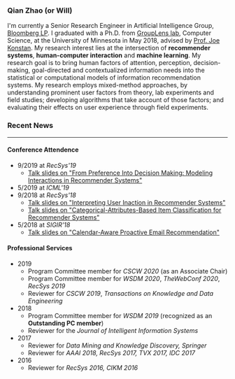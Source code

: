 
###  Qian Zhao (or Will)

I'm currently a Senior Research Engineer in Artificial Intelligence Group, [Bloomberg LP](https://www.bloomberg.com/professional/solution/bloomberg-terminal/). I graduated with a Ph.D. from [GroupLens lab](https://grouplens.org), Computer Science, at the University of Minnesota in May 2018, advised by [Prof. Joe Konstan](http://konstan.umn.edu). My research interest lies at the intersection of **recommender systems**, **human-computer interaction** and **machine learning**. My research goal is to bring human factors of attention, perception, decision-making, goal-directed and contextualized information needs into the statistical or computational models of information recommendation systems. My research employs mixed-method approaches, by understanding prominent user factors from theory, lab experiments and field studies; developing algorithms that take account of those factors; and evaluating their effects on user experience through field experiments.

### Recent News 

---

#### Conference Attendence

- 9/2019 at _RecSys'19_
    - [Talk slides on "From Preference Into Decision Making: Modeling Interactions in Recommender Systems"](slides/recsys19.pdf)
- 5/2019 at _ICML'19_
- 9/2018 at _RecSys'18_
    - [Talk slides on "Interpreting User Inaction in Recommender Systems"](slides/recsys18-a.pdf)
    - [Talk slides on "Categorical-Attributes-Based Item Classification for Recommender Systems"](slides/recsys18-b.pdf)
- 5/2018 at _SIGIR'18_
    - [Talk slides on "Calendar-Aware Proactive Email Recommendation"](slides/sigir18.pdf)

#### Professional Services

- 2019
    - Program Committee member for _CSCW 2020_ (as an Associate Chair)
    - Program Committee member for _WSDM 2020_, _TheWebConf 2020_, _RecSys 2019_
    - Reviewer for _CSCW 2019_, _Transactions on Knowledge and Data Engineering_
- 2018
    - Program Committee member for _WSDM 2019_ (recognized as an **Outstanding PC member**)
    - Reviewer for the _Journal of Intelligent Information Systems_
- 2017
    - Reviewer for _Data Mining and Knowledge Discovery, Springer_
    - Reviewer for _AAAI 2018, RecSys 2017, TVX 2017, IDC 2017_
- 2016
    - Reviewer for _RecSys 2016, CIKM 2016_
